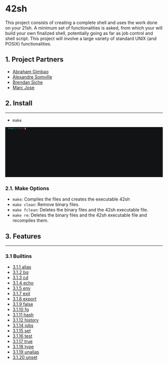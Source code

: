# 42sh

This project consists of creating a complete shell and uses the work done on your 21sh. A minimum set of functionalities is asked, from which your will build your own finalized shell, potentially going as far as job control and shell script. This project will involve a large variety of standard UNIX (and POSIX) functionalities.

## 1. Project Partners

- [Abraham Gimbao](https://github.com/abguimba)
- [Alexandre Somville](https://github.com/alsomvil42)
- [Brendan Siche](https://github.com/BrendanSiche)
- [Marc Jose](https://github.com/mjose-portfolio)

## 2. Install
------

- `make`

![alt text](README_resources/make.gif)

### 2.1. Make Options

- `make`: Compiles the files and creates the executable 42sh
- `make clean`: Remove binary files.
- `make fclean`: Deletes the binary files and the 42sh executable file.
- `make re`: Deletes the binary files and the 42sh executable file and recompiles them.

## 3. Features
------
### 3.1 Builtins

- [3.1.1 alias](./builtins#311-alias)
- [3.1.2 bg](./builtins#312-bg)
- [3.1.3 cd](./builtins#313-cd)
- [3.1.4 echo](./builtins#314-echo)
- [3.1.5 env](./builtins#315-env)
- [3.1.7 exit](./builtins#317-exit--n-)
- [3.1.8 export](./builtins#318-export)
- [3.1.9 false](./builtins#319-false)
- [3.1.10 fg](./builtins#3110-fg)
- [3.1.11 hash](./builtins#3111-hash)
- [3.1.12 history](./builtins#3112-history)
- [3.1.14 jobs](./builtins#3114-jobs)
- [3.1.15 set](./builtins#3115-set)
- [3.1.16 test](./builtins#3116-test)
- [3.1.17 true](./builtins#3117-true)
- [3.1.18 type](./builtins#3118-type)
- [3.1.19 unalias](./builtins#3119-unalias)
- [3.1.20 unset](./builtins#3120-unset)
